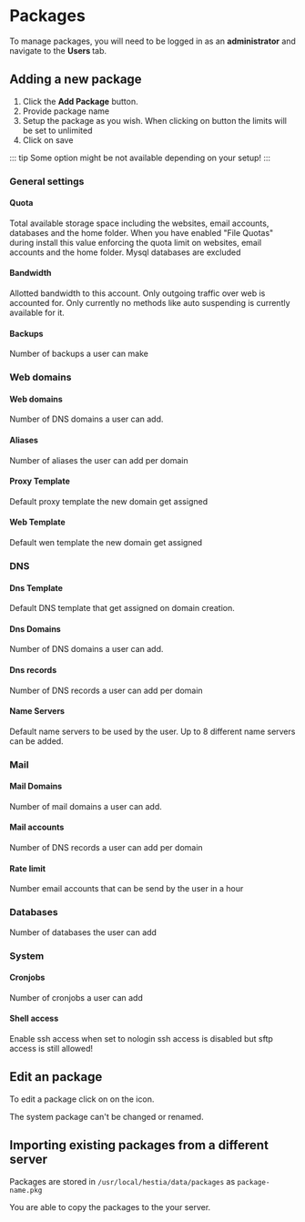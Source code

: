 # Packages

To manage packages, you will need to be logged in as an **administrator** and navigate to the **Users <i class="fas fa-fw fa-users"></i>** tab.

## Adding a new package

1. Click the **<i class="fas fa-fw fa-plus-circle"></i> Add Package** button.
2. Provide package name
3. Setup the package as you wish. When clicking on **<i class="fas fa-infinity"></i>** button the limits will be set to unlimited
4. Click on save

::: tip
  Some option might be not available depending on your setup!
:::

### General settings

#### Quota 
Total available storage space including the websites, email accounts, databases and the home folder. When you have enabled "File Quotas" during install this value enforcing the quota limit on websites, email accounts and the home folder. Mysql databases are excluded

#### Bandwidth
Allotted bandwidth to this account. Only outgoing traffic over web is accounted for. Only currently no methods like auto suspending is currently available for it. 

#### Backups
Number of backups a user can make

### Web domains

#### Web domains
Number of DNS domains a user can add.

#### Aliases
Number of aliases the user can add per domain

#### Proxy Template
Default proxy template the new domain get assigned

#### Web Template
Default wen template the new domain get assigned

### DNS

#### Dns Template
Default DNS template that get assigned on domain creation. 

#### Dns Domains 
Number of DNS domains a user can add.

#### Dns records 
Number of DNS records a user can add per domain

#### Name Servers
Default name servers to be used by the user. Up to 8 different name servers can be added. 

### Mail

#### Mail Domains 
Number of mail domains a user can add.

#### Mail accounts 
Number of DNS records a user can add per domain

#### Rate limit
Number email accounts that can be send by the user in a hour

### Databases

Number of databases the user can add 

### System

#### Cronjobs

Number of cronjobs a user can add

#### Shell access

Enable ssh access when set to nologin ssh access is disabled but sftp access is still allowed!

## Edit an package

To edit a package click on on the  **<i class="fas fa-pencil-alt"></i>** icon.

The system package can't be changed or renamed.


## Importing existing packages from a different server

Packages are stored in  `/usr/local/hestia/data/packages` as `package-name.pkg` 

You are able to copy the packages to the your server. 
